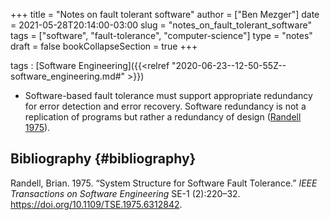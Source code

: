 +++
title = "Notes on fault tolerant software"
author = ["Ben Mezger"]
date = 2021-05-28T20:14:00-03:00
slug = "notes_on_fault_tolerant_software"
tags = ["software", "fault-tolerance", "computer-science"]
type = "notes"
draft = false
bookCollapseSection = true
+++

tags
: [Software Engineering]({{<relref "2020-06-23--12-50-55Z--software_engineering.md#" >}})

<!--listend-->

-   Software-based fault tolerance must support appropriate redundancy for error
    detection and error recovery. Software redundancy is not a replication of
    programs but rather a redundancy of design
    ([Randell 1975](#org9059091)).


## Bibliography {#bibliography}

<a id="org9059091"></a>Randell, Brian. 1975. “System Structure for Software Fault Tolerance.” _IEEE Transactions on Software Engineering_ SE-1 (2):220–32. <https://doi.org/10.1109/TSE.1975.6312842>.